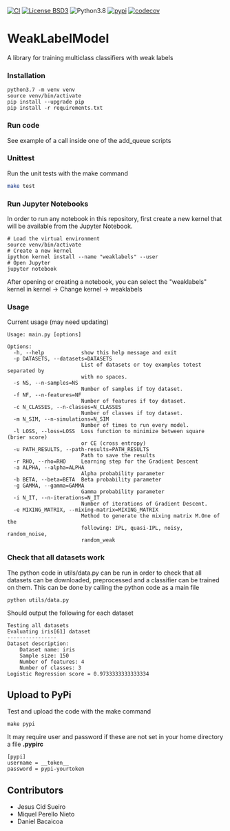 [![CI][ci:b]][ci]
[![License BSD3][license:b]][license]
![Python3.8][python:b]
[![pypi][pypi:b]][pypi]
[![codecov][codecov:b]][codecov]

[ci]: https://github.com/Orieus/WeakLabelModel/actions/workflows/ci.yml
[ci:b]: https://github.com/Orieus/WeakLabelModel/workflows/CI/badge.svg
[license]: https://github.com/Orieus/WeakLabelModel/blob/master/LICENSE.txt
[license:b]: https://img.shields.io/github/license/Orieus/WeakLabelModel.svg
[python:b]: https://img.shields.io/badge/python-3.8-blue
[pypi]: https://badge.fury.io/py/weaklabels
[pypi:b]: https://badge.fury.io/py/weaklabels.svg
[codecov]: https://codecov.io/gh/Orieus/WeakLabelModel
[codecov:b]: https://codecov.io/gh/Orieus/WeakLabelModel/branch/master/graph/badge.svg?token=AYMZPLELT3

# WeakLabelModel
A library for training multiclass classifiers with weak labels

### Installation

```
python3.7 -m venv venv
source venv/bin/activate
pip install --upgrade pip
pip install -r requirements.txt
```

### Run code

See example of a call inside one of the add_queue scripts

### Unittest

Run the unit tests with the make command

```bash
make test
```

### Run Jupyter Notebooks

In order to run any notebook in this repository, first create a new kernel that
will be available from the Jupyter Notebook.

```
# Load the virtual environment
source venv/bin/activate
# Create a new kernel
ipython kernel install --name "weaklabels" --user
# Open Jupyter
jupyter notebook
```

After opening or creating a notebook, you can select the "weaklabels" kernel in
kernel -> Change kernel -> weaklabels


### Usage

Current usage (may need updating)


```
Usage: main.py [options]

Options:
  -h, --help            show this help message and exit
  -p DATASETS, --datasets=DATASETS
                        List of datasets or toy examples totest separated by
                        with no spaces.
  -s NS, --n-samples=NS
                        Number of samples if toy dataset.
  -f NF, --n-features=NF
                        Number of features if toy dataset.
  -c N_CLASSES, --n-classes=N_CLASSES
                        Number of classes if toy dataset.
  -m N_SIM, --n-simulations=N_SIM
                        Number of times to run every model.
  -l LOSS, --loss=LOSS  Loss function to minimize between square (brier score)
                        or CE (cross entropy)
  -u PATH_RESULTS, --path-results=PATH_RESULTS
                        Path to save the results
  -r RHO, --rho=RHO     Learning step for the Gradient Descent
  -a ALPHA, --alpha=ALPHA
                        Alpha probability parameter
  -b BETA, --beta=BETA  Beta probability parameter
  -g GAMMA, --gamma=GAMMA
                        Gamma probability parameter
  -i N_IT, --n-iterations=N_IT
                        Number of iterations of Gradient Descent.
  -e MIXING_MATRIX, --mixing-matrix=MIXING_MATRIX
                        Method to generate the mixing matrix M.One of the
                        following: IPL, quasi-IPL, noisy, random_noise,
                        random_weak

```


### Check that all datasets work

The python code in utils/data.py can be run in order to check that all datasets
can be downloaded, preprocessed and a classifier can be trained on them. This
can be done by calling the python code as a main file

```
python utils/data.py
```

Should output the following for each dataset


```
Testing all datasets
Evaluating iris[61] dataset
----------------
Dataset description:
    Dataset name: iris
    Sample size: 150
    Number of features: 4
    Number of classes: 3
Logistic Regression score = 0.9733333333333334
```

Upload to PyPi
--------------

Test and upload the code with the make command

```
make pypi
```

It may require user and password if these are not set in your home directory a
file  __.pypirc__

```
[pypi]
username = __token__
password = pypi-yourtoken
```

Contributors
------------

- Jesus Cid Sueiro
- Miquel Perello Nieto
- Daniel Bacaicoa
